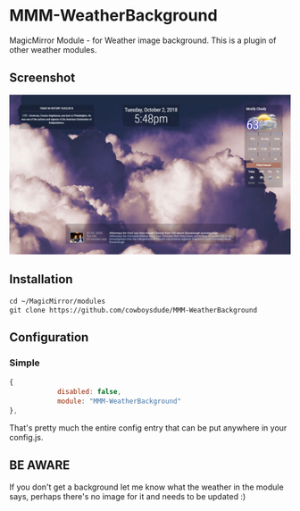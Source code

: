 # MMM-WeatherBackground
MagicMirror Module - for Weather image background. This is a plugin of other weather modules.

## Screenshot
![Screenshot](scr.png)

## Installation
```shell
cd ~/MagicMirror/modules
git clone https://github.com/cowboysdude/MMM-WeatherBackground
```

## Configuration
### Simple
```javascript
{
            disabled: false,
            module: "MMM-WeatherBackground"  
}, 
``` 
That's pretty much the entire config entry that can be put anywhere in your config.js.
## BE AWARE
If you don't get a background let me know what the weather in the module says, perhaps there's no image for it and needs to be updated :)
